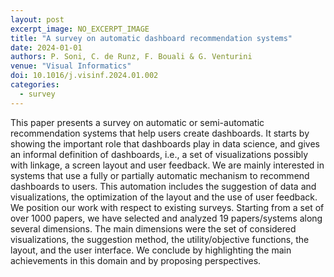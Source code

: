 ```yaml
---
layout: post
excerpt_image: NO_EXCERPT_IMAGE
title: "A survey on automatic dashboard recommendation systems"
date: 2024-01-01
authors: P. Soni, C. de Runz, F. Bouali & G. Venturini
venue: "Visual Informatics"
doi: 10.1016/j.visinf.2024.01.002
categories:
  - survey
---
```

This paper presents a survey on automatic or semi-automatic recommendation systems that help users create dashboards. It starts by showing the important role that dashboards play in data science, and gives an informal definition of dashboards, i.e., a set of visualizations possibly with linkage, a screen layout and user feedback. We are mainly interested in systems that use a fully or partially automatic mechanism to recommend dashboards to users. This automation includes the suggestion of data and visualizations, the optimization of the layout and the use of user feedback. We position our work with respect to existing surveys. Starting from a set of over 1000 papers, we have selected and analyzed 19 papers/systems along several dimensions. The main dimensions were the set of considered visualizations, the suggestion method, the utility/objective functions, the layout, and the user interface. We conclude by highlighting the main achievements in this domain and by proposing perspectives.

